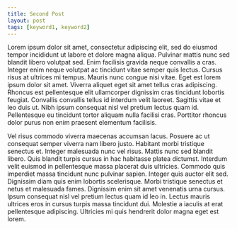 ```yaml
---
title: Second Post
layout: post
tags: [keyword1, keyword2]
---
```


Lorem ipsum dolor sit amet, consectetur adipiscing elit, sed do eiusmod tempor incididunt ut labore et dolore magna aliqua. Pulvinar mattis nunc sed blandit libero volutpat sed. Enim facilisis gravida neque convallis a cras. Integer enim neque volutpat ac tincidunt vitae semper quis lectus. Cursus risus at ultrices mi tempus. Mauris nunc congue nisi vitae. Eget est lorem ipsum dolor sit amet. Viverra aliquet eget sit amet tellus cras adipiscing. Rhoncus est pellentesque elit ullamcorper dignissim cras tincidunt lobortis feugiat. Convallis convallis tellus id interdum velit laoreet. Sagittis vitae et leo duis ut. Nibh ipsum consequat nisl vel pretium lectus quam id. Pellentesque eu tincidunt tortor aliquam nulla facilisi cras. Porttitor rhoncus dolor purus non enim praesent elementum facilisis.

Vel risus commodo viverra maecenas accumsan lacus. Posuere ac ut consequat semper viverra nam libero justo. Habitant morbi tristique senectus et. Integer malesuada nunc vel risus. Mattis nunc sed blandit libero. Quis blandit turpis cursus in hac habitasse platea dictumst. Interdum velit euismod in pellentesque massa placerat duis ultricies. Commodo quis imperdiet massa tincidunt nunc pulvinar sapien. Integer quis auctor elit sed. Dignissim diam quis enim lobortis scelerisque. Morbi tristique senectus et netus et malesuada fames. Dignissim enim sit amet venenatis urna cursus. Ipsum consequat nisl vel pretium lectus quam id leo in. Lectus mauris ultrices eros in cursus turpis massa tincidunt dui. Molestie a iaculis at erat pellentesque adipiscing. Ultricies mi quis hendrerit dolor magna eget est lorem.
